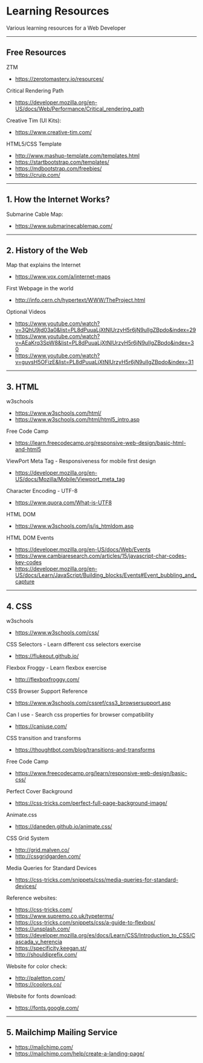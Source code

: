 # Learning Resources
Various learning resources for a Web Developer

******************************************************************************************
## Free Resources
ZTM 
* https://zerotomastery.io/resources/

Critical Rendering Path
* https://developer.mozilla.org/en-US/docs/Web/Performance/Critical_rendering_path

Creative Tim (UI Kits):
* https://www.creative-tim.com/

HTML5/CSS Template 
* http://www.mashup-template.com/templates.html
* https://startbootstrap.com/templates/
* https://mdbootstrap.com/freebies/
* https://cruip.com/

******************************************************************************************
## 1. __How the Internet Works?__

Submarine Cable Map:
* https://www.submarinecablemap.com/

******************************************************************************************
## 2. __History of the Web__

Map that explains the Internet
* https://www.vox.com/a/internet-maps

First Webpage in the world
* http://info.cern.ch/hypertext/WWW/TheProject.html

Optional Videos
* https://www.youtube.com/watch?v=3QhU9jd03a0&list=PL8dPuuaLjXtNlUrzyH5r6jN9ulIgZBpdo&index=29
* https://www.youtube.com/watch?v=AEaKrq3SpW8&list=PL8dPuuaLjXtNlUrzyH5r6jN9ulIgZBpdo&index=30
* https://www.youtube.com/watch?v=guvsH5OFizE&list=PL8dPuuaLjXtNlUrzyH5r6jN9ulIgZBpdo&index=31

******************************************************************************************
## 3. __HTML__

w3schools
* https://www.w3schools.com/html/
* https://www.w3schools.com/html/html5_intro.asp

Free Code Camp
* https://learn.freecodecamp.org/responsive-web-design/basic-html-and-html5

ViewPort Meta Tag - Responsiveness for mobile first design
* https://developer.mozilla.org/en-US/docs/Mozilla/Mobile/Viewport_meta_tag

Character Encoding - UTF-8
* https://www.quora.com/What-is-UTF8

HTML DOM
* https://www.w3schools.com/js/js_htmldom.asp

HTML DOM Events
* https://developer.mozilla.org/en-US/docs/Web/Events
* https://www.cambiaresearch.com/articles/15/javascript-char-codes-key-codes
* https://developer.mozilla.org/en-US/docs/Learn/JavaScript/Building_blocks/Events#Event_bubbling_and_capture

******************************************************************************************
## 4. __CSS__

w3schools
* https://www.w3schools.com/css/

CSS Selectors - Learn different css selectors exercise
* https://flukeout.github.io/

Flexbox Froggy - Learn flexbox exercise
* http://flexboxfroggy.com/

CSS Browser Support Reference
* https://www.w3schools.com/cssref/css3_browsersupport.asp

Can I use - Search css properties for browser compatibility
* https://caniuse.com/

CSS transition and transforms
* https://thoughtbot.com/blog/transitions-and-transforms

Free Code Camp
* https://www.freecodecamp.org/learn/responsive-web-design/basic-css/

Perfect Cover Background
* https://css-tricks.com/perfect-full-page-background-image/

Animate.css
* https://daneden.github.io/animate.css/

CSS Grid System
* http://grid.malven.co/
* http://cssgridgarden.com/

Media Queries for Standard Devices
* https://css-tricks.com/snippets/css/media-queries-for-standard-devices/

Reference websites:
* https://css-tricks.com/
* https://www.supremo.co.uk/typeterms/
* https://css-tricks.com/snippets/css/a-guide-to-flexbox/
* https://unsplash.com/
* https://developer.mozilla.org/es/docs/Learn/CSS/Introduction_to_CSS/Cascada_y_herencia
* https://specificity.keegan.st/
* http://shouldiprefix.com/

Website for color check:
* http://paletton.com/
* https://coolors.co/

Website for fonts download:
* https://fonts.google.com/

******************************************************************************************
## 5. __Mailchimp Mailing Service__
* https://mailchimp.com/
* https://mailchimp.com/help/create-a-landing-page/
